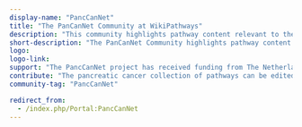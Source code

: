 ```yaml
---
display-name: "PancCanNet"
title: "The PanCanNet Community at WikiPathways"
description: "This community highlights pathway content relevant to the pancreatic cancer research community. This portal is under development."
short-description: "The PanCanNet Community highlights pathway content relevant to the pancreatic cancer research community."
logo:
logo-link: 
support: "The PancCanNet project has received funding from The Netherlands Organization for Health Research and Development under the ZonMw Hotel project number 435005037."
contribute: "The pancreatic cancer collection of pathways can be edited, fixed, and added to using the pathway drawing and annotation tools here at WikiPathways. Contact Martina Kutmon (mkutmon[AT]gmail.com) if interested in curating, adding, or using pancreatic cancer pathways."
community-tag: "PancCanNet"

redirect_from:
  - /index.php/Portal:PancCanNet
---
```

